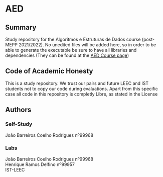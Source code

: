 # AED
## Summary
  Study repository for the Algoritmos e Estruturas de Dados course (post-MEPP 2021/2022). No unedited files will be added here, so in order to be able to generate the executable be sure to have all libraries and dependencies (They can be found at the [AED Course page](https://fenix.tecnico.ulisboa.pt/disciplinas/AED/2021-2022/1-semestre))
## Code of Academic Honesty
  This is a study repository. We trust our pairs and future LEEC and IST students not to copy our code during evaluations.
  Apart from this specific case all code in this repository is completly Libre, as stated in the License
## Authors
### Self-Study
   João Barreiros Coelho Rodrigues nº99968
### Labs
  João Barreiros Coelho Rodrigues nº99968 \
  Henrique Ramos Delfino nº99957 \
  IST-LEEC 
